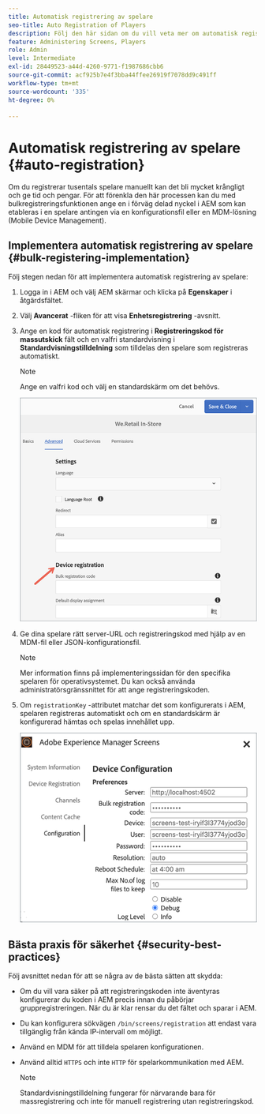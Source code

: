 ```yaml
---
title: Automatisk registrering av spelare
seo-title: Auto Registration of Players
description: Följ den här sidan om du vill veta mer om automatisk registrering av spelare med AMS/On-Prem Screens.
feature: Administering Screens, Players
role: Admin
level: Intermediate
exl-id: 28449523-a44d-4260-9771-f1987686cbb6
source-git-commit: acf925b7e4f3bba44ffee26919f7078dd9c491ff
workflow-type: tm+mt
source-wordcount: '335'
ht-degree: 0%

---
```


# Automatisk registrering av spelare {#auto-registration}

Om du registrerar tusentals spelare manuellt kan det bli mycket krångligt och ge tid och pengar. För att förenkla den här processen kan du med bulkregistreringsfunktionen ange en i förväg delad nyckel i AEM som kan etableras i en spelare antingen via en konfigurationsfil eller en MDM-lösning (Mobile Device Management).

## Implementera automatisk registrering av spelare {#bulk-registering-implementation}

Följ stegen nedan för att implementera automatisk registrering av spelare:

1. Logga in i AEM och välj AEM skärmar och klicka på **Egenskaper** i åtgärdsfältet.
1. Välj **Avancerat** -fliken för att visa **Enhetsregistrering** -avsnitt.

1. Ange en kod för automatisk registrering i **Registreringskod för massutskick** fält och en valfri standardvisning i **Standardvisningstilldelning** som tilldelas den spelare som registreras automatiskt.
   >[!NOTE]
   >Ange en valfri kod och välj en standardskärm om det behövs.

   ![bild](/help/user-guide/assets/auto-registration/auto-register1.png)
1. Ge dina spelare rätt server-URL och registreringskod med hjälp av en MDM-fil eller JSON-konfigurationsfil.

   >[!NOTE]
   >Mer information finns på implementeringssidan för den specifika spelaren för operativsystemet. Du kan också använda administratörsgränssnittet för att ange registreringskoden.

1. Om `registrationKey` -attributet matchar det som konfigurerats i AEM, spelaren registreras automatiskt och om en standardskärm är konfigurerad hämtas och spelas innehållet upp.

   ![bild](/help/user-guide/assets/auto-registration/auto-register2.png)

## Bästa praxis för säkerhet {#security-best-practices}

Följ avsnittet nedan för att se några av de bästa sätten att skydda:

* Om du vill vara säker på att registreringskoden inte äventyras konfigurerar du koden i AEM precis innan du påbörjar gruppregistreringen. När du är klar rensar du det fältet och sparar i AEM.

* Du kan konfigurera sökvägen `/bin/screens/registration` att endast vara tillgänglig från kända IP-intervall om möjligt.

* Använd en MDM för att tilldela spelaren konfigurationen.

* Använd alltid `HTTPS` och inte `HTTP` för spelarkommunikation med AEM.

   >[!NOTE]
   >Standardvisningstilldelning fungerar för närvarande bara för massregistrering och inte för manuell registrering utan registreringskod.
